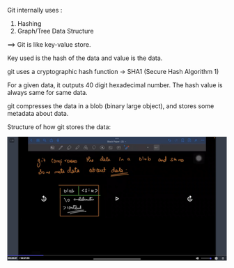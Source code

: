 Git internally uses :

1. Hashing
2. Graph/Tree Data Structure

==> Git is like key-value store.

Key used is the hash of the data and value is the data.

git uses a cryptographic hash function -> SHA1 (Secure Hash Algorithm 1)

For a given data, it outputs 40 digit hexadecimal number. The hash value is always same for same data.

git compresses the data in a blob (binary large object), and stores some metadata about data.

Structure of how git stores the data:

![Git internal memory representation](Internal_Git_Representation.png)